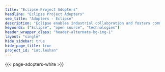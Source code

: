 ```yaml
---
title: "Eclipse Project Adopters"
headline: "Eclipse Project Adopters"
seo_title: "Adopters - Eclipse"
description: "Eclipse enables industrial collaboration and fosters commercial adoption of open source technologies across industry sectors."
keywords: ["Eclipse", "open source", "technologies"]
header_wrapper_class: "header-alternate-bg-img-1"
layout: "single"
hide_sidebar: true
hide_page_title: true
project_id: "iot.leshan"
---
```


{{< page-adopters-white >}}